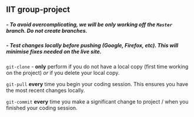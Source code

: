 ## IIT group-project

##### - To avoid overcomplicating, we will be only working off the `Master` branch. Do not create branches.
##### - Test changes locally before pushing (Google, Firefox, etc). This will minimise fixes needed on the live site.

`git-clone` - **only** perform if you do not have a local copy (first time working on the project) *or* if you delete your local copy.

`git-pull` **every** time you begin your coding session. This ensures you have the most recent changes locally.

`git-commit` **every** time you make a significant change to project / when you finished your coding session.
